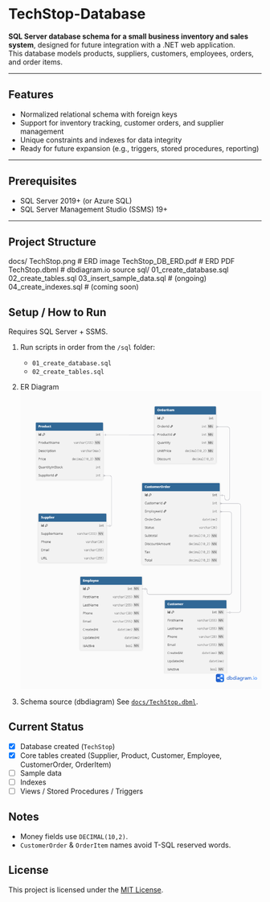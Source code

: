 # TechStop-Database

**SQL Server database schema for a small business inventory and sales system**, designed for future integration with a .NET web application.  
This database models products, suppliers, customers, employees, orders, and order items.

---

## Features

- Normalized relational schema with foreign keys
- Support for inventory tracking, customer orders, and supplier management
- Unique constraints and indexes for data integrity
- Ready for future expansion (e.g., triggers, stored procedures, reporting)

---

## Prerequisites

- SQL Server 2019+ (or Azure SQL)
- SQL Server Management Studio (SSMS) 19+

---

## Project Structure

docs/
TechStop.png # ERD image
TechStop_DB_ERD.pdf # ERD PDF
TechStop.dbml # dbdiagram.io source
sql/
01_create_database.sql
02_create_tables.sql
03_insert_sample_data.sql # (ongoing)
04_create_indexes.sql # (coming soon)

## Setup / How to Run

Requires SQL Server + SSMS.

1. Run scripts in order from the `/sql` folder:

   - `01_create_database.sql`
   - `02_create_tables.sql`

2. ER Diagram
   ![ER Diagram](docs/TechStop.png)

3. Schema source (dbdiagram)
   See [`docs/TechStop.dbml`](docs/TechStop.dbml).

## Current Status

- [x] Database created (`TechStop`)
- [x] Core tables created (Supplier, Product, Customer, Employee, CustomerOrder, OrderItem)
- [ ] Sample data
- [ ] Indexes
- [ ] Views / Stored Procedures / Triggers

## Notes

- Money fields use `DECIMAL(10,2)`.
- `CustomerOrder` & `OrderItem` names avoid T-SQL reserved words.

## License

This project is licensed under the [MIT License](LICENSE).
